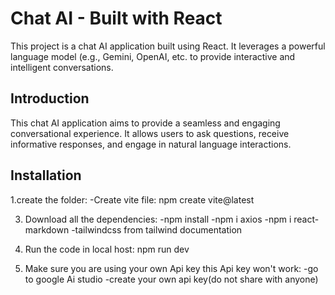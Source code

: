 # Chat AI - Built with React

This project is a chat AI application built using React.  It leverages a powerful language model (e.g., Gemini, OpenAI, etc. to provide interactive and intelligent conversations.



## Introduction

This chat AI application aims to provide a seamless and engaging conversational experience.  It allows users to ask questions, receive informative responses, and engage in natural language interactions.  



## Installation

1.create the folder:
   -Create vite file:
     npm create vite@latest

3. Download all the dependencies:
   -npm install
   -npm i axios
   -npm i react-markdown
   -tailwindcss from tailwind documentation

4. Run the code in local host:
   npm run dev
   
6. Make sure you are using your own Api key this Api key won't work:
   -go to google Ai studio
   -create your own api key(do not share with anyone)
   
